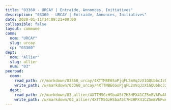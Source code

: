 ```yaml
---
title: "03360 - URCAY | Entraide, Annonces, Initiatives"
description: "03360 - URCAY | Entraide, Annonces, Initiatives"
date: 2020-01-11T14:09:21+09:00
collapsible: false
layout: commune
comm:
  nom: "URCAY"
  slug: urcay
  cp: "03360"
dept:
  nom: "Allier"
  slug: allier
  num: "03"
peerpad:
  comm:
    read_path: /r/markdown/03360_urcay/4XTTMBE6SoPjqFL2mVqJzX1GQUbbcJzDBHYWdAkN7U9r6K6yR
    write_path: /w/markdown/03360_urcay/4XTTMBE6SoPjqFL2mVqJzX1GQUbbcJzDBHYWdAkN7U9r6K6yR-K3TgV2uHfMsShERmTL3BygcHCbCTrihZ4JRhb9BkvkKzVBtdZSesyucG6Rh87mX4FwmB8jFtSHsNkDXHeKNUxcEA4PUs2RuePZ3tFtqAHYhHMAgmVNJpW24yBgngHWrJK3reyHi3
  dept:
    read_path: /r/markdown/03_allier/4XTTM5GzHSbaA5t7H3HPX41CZ5mBVkFwAP4hDd5RoBY2JsEAy
    write_path: /w/markdown/03_allier/4XTTM5GzHSbaA5t7H3HPX41CZ5mBVkFwAP4hDd5RoBY2JsEAy-K3TgTfK63S9nh1XDKRdQM5CC7MJ5PWSrKVUCPKbSrFQ3cakeCH8tQGdUR9DTAz4uGC38FSNg947MKdwTpPPt11GSCbnkNPZdBTNtwdL7kw34FMS1ADZJRkGgd1Xx6qPUaEUtuBP3
---
```


